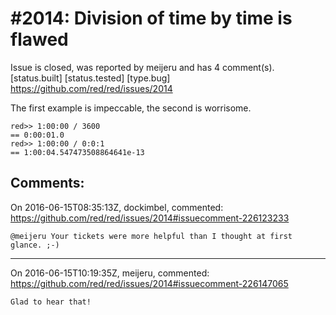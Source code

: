 
#2014: Division of time by time is flawed
================================================================================
Issue is closed, was reported by meijeru and has 4 comment(s).
[status.built] [status.tested] [type.bug]
<https://github.com/red/red/issues/2014>

The first example is impeccable, the second is worrisome.

```
red>> 1:00:00 / 3600
== 0:00:01.0
red>> 1:00:00 / 0:0:1
== 1:00:04.547473508864641e-13
```



Comments:
--------------------------------------------------------------------------------

On 2016-06-15T08:35:13Z, dockimbel, commented:
<https://github.com/red/red/issues/2014#issuecomment-226123233>

    @meijeru Your tickets were more helpful than I thought at first glance. ;-)

--------------------------------------------------------------------------------

On 2016-06-15T10:19:35Z, meijeru, commented:
<https://github.com/red/red/issues/2014#issuecomment-226147065>

    Glad to hear that!

